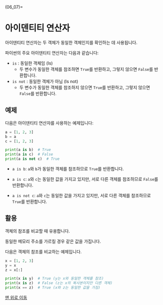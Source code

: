 (06_07)=
# 아이덴티티 연산자

아이덴티티 연산자는 두 객체가 동일한 객체인지를 확인하는 데 사용됩니다.

파이썬의 주요 아이덴티티 연산자는 다음과 같습니다:

- `is` : 동일한 객체임 (Is)
    - 두 변수가 동일한 객체를 참조하면 `True`를 반환하고, 그렇지 않으면 `False`를 반환합니다.
- `is not` : 동일한 객체가 아님 (Is not)
    - 두 변수가 동일한 객체를 참조하지 않으면 `True`를 반환하고, 그렇지 않으면 `False`를 반환합니다.

## 예제

다음은 아이덴티티 연산자를 사용하는 예제입니다:

```python
a = [1, 2, 3]
b = a
c = [1, 2, 3]

print(a is b)  # True
print(a is c)  # False
print(a is not c)  # True
```

- `a is b`: `a`와 `b`가 동일한 객체를 참조하므로 `True`를 반환합니다.

- `a is c`: `a`와 `c`는 동일한 값을 가지고 있지만, 서로 다른 객체를 참조하므로 `False`를 반환합니다.

- `a is not c`: `a`와 `c`는 동일한 값을 가지고 있지만, 서로 다른 객체를 참조하므로 `True`를 반환합니다.

## 활용

객체의 참조를 비교할 때 유용합니다.

동일한 메모리 주소를 가르킬 경우 같은 값을 가집니다.

다음은 객체의 참조를 비교하는 예제입니다.

```python
x = [1, 2, 3]
y = x
z = x[:]

print(x is y)  # True (y는 x와 동일한 객체를 참조)
print(x is z)  # False (z는 x의 복사본이지만 다른 객체)
print(x == z)  # True (x와 z는 동일한 값을 가짐)
```

[맨 위로 이동](06_07)